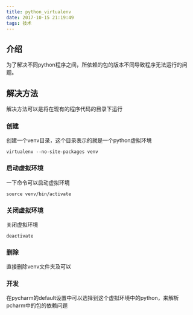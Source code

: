 ```yaml
---
title: python_virtualenv
date: 2017-10-15 21:19:49
tags: 技术
---
```

## 介绍
为了解决不同python程序之间，所依赖的包的版本不同导致程序无法运行的问题。

## 解决方法
解决方法可以是将在现有的程序代码的目录下运行
### 创建
创建一个venv目录，这个目录表示的就是一个python虚拟环境
```
virtualenv --no-site-packages venv
```
### 启动虚拟环境
一下命令可以启动虚拟环境
```
source venv/bin/activate
```

### 关闭虚拟环境
关闭虚拟环境
```
deactivate
```

### 删除
直接删除venv文件夹及可以

### 开发
在pycharm的default设置中可以选择到这个虚拟环境中的python，来解析pcharm中的包的依赖问题
